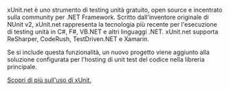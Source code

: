 ﻿xUnit.net è uno strumento di testing unità gratuito, open source e incentrato sulla community per .NET Framework. Scritto dall'inventore originale di NUnit v2, xUnit.net rappresenta la tecnologia più recente per l'esecuzione di testing unità in C#, F#, VB.NET e altri linguaggi .NET. xUnit.net supporta ReSharper, CodeRush, TestDriven.NET e Xamarin. 

Se si include questa funzionalità, un nuovo progetto viene aggiunto alla soluzione configurata per l'hosting di unit test del codice nella libreria principale.

[Scopri di più sull'uso di xUnit.](https://xunit.net/)
